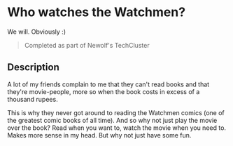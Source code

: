 # Who watches the Watchmen?
We will. Obviously :)
> Completed as part of Newolf's TechCluster

## Description

A lot of my friends complain to me that they can't read books and that they're movie-people, more so when the book costs in excess of a thousand rupees. 

This is why they never got around to reading the Watchmen comics (one of the greatest comic books of all time). And so why not just play the movie over the book?
Read when you want to, watch the movie when you need to. Makes more sense in my head. But why not just have some fun.
